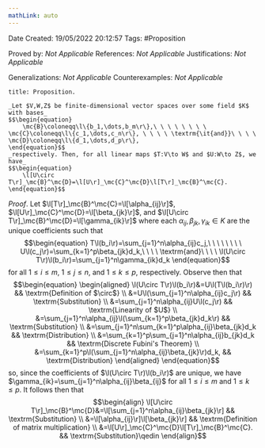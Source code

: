 ```yaml
---
mathLink: auto
---
```


<div class="topSpace"></div>

Date Created: 19/05/2022 20:12:57
Tags: #Proposition

Proved by: _Not Applicable_
References: _Not Applicable_
Justifications: _Not Applicable_

Generalizations: _Not Applicable_
Counterexamples: _Not Applicable_

``` ad-Proposition
title: Proposition.

_Let $V,W,Z$ be finite-dimensional vector spaces over some field $K$ with bases_
$$\begin{equation}
    \mc{B}\coloneqq\l\{b_1,\dots,b_m\r\},\ \ \ \ \ \ \ \ \mc{C}\coloneqq\l\{c_1,\dots,c_n\r\}, \ \ \ \ \textrm{\it{and}}\ \ \ \  \mc{D}\coloneqq\l\{d_1,\dots,d_p\r\},
\end{equation}$$
_respectively. Then, for all linear maps $T:V\to W$ and $U:W\to Z$, we have_
$$\begin{equation}
    \l[U\circ T\r]_\mc{B}^\mc{D}=\l[U\r]_\mc{C}^\mc{D}\l[T\r]_\mc{B}^\mc{C}.
\end{equation}$$

```

_Proof_. Let $\l[T\r]_\mc{B}^\mc{C}=\l[\alpha_{ij}\r]$, $\l[U\r]_\mc{C}^\mc{D}=\l[\beta_{jk}\r]$, and $\l[U\circ T\r]_\mc{B}^\mc{D}=\l[\gamma_{ik}\r]$ where each $\alpha_{ij},\beta_{jk},\gamma_{ik}\in K$ are the unique coefficients such that
$$\begin{equation}
    T\l(b_i\r)=\sum_{j=1}^n\alpha_{ij}c_j,\ \ \ \ \ \ \ \ U\l(c_j\r)=\sum_{k=1}^p\beta_{jk}d_k,\ \ \ \ \textrm{and}\ \ \ \ \l(U\circ T\r)\l(b_i\r)=\sum_{j=1}^n\gamma_{ik}d_k
\end{equation}$$
for all $1\leq i\leq m$, $1\leq j\leq n$, and $1\leq k\leq p$, respectively. Observe then that
$$\begin{equation}
    \begin{aligned}
        \l(U\circ T\r)\l(b_i\r)&=U\l(T\l(b_i\r)\r) && \textrm{Definition of $\circ$} \\
        &=U\l(\sum_{j=1}^n\alpha_{ij}c_j\r) && \textrm{Substitution} \\
        &=\sum_{j=1}^n\alpha_{ij}U\l(c_j\r) && \textrm{Linearity of $U$} \\
        &=\sum_{j=1}^n\alpha_{ij}\l(\sum_{k=1}^p\beta_{jk}d_k\r) && \textrm{Substitution} \\
        &=\sum_{j=1}^n\sum_{k=1}^p\alpha_{ij}\beta_{jk}d_k && \textrm{Distribution} \\
        &=\sum_{k=1}^p\sum_{j=1}^n\alpha_{ij}b_{jk}d_k && \textrm{Discrete Fubini's Theorem} \\
        &=\sum_{k=1}^p\l(\sum_{j=1}^n\alpha_{ij}\beta_{jk}\r)d_k, && \textrm{Distribution}
    \end{aligned}
\end{equation}$$
so, since the coefficients of $\l(U\circ T\r)\l(b_i\r)$ are unique, we have $\gamma_{ik}=\sum_{j=1}^n\alpha_{ij}\beta_{ij}$ for all $1\leq i\leq m$ and $1\leq k\leq p$. It follows then that
$$\begin{align}
    \l[U\circ T\r]_\mc{B}^\mc{D}&=\l[\sum_{j=1}^n\alpha_{ij}\beta_{jk}\r] && \textrm{Substitution} \\
    &=\l[\alpha_{ij}\r]\l[\beta_{jk}\r] && \textrm{Definition of matrix multiplication} \\
    &=\l[U\r]_\mc{C}^\mc{D}\l[T\r]_\mc{B}^\mc{C}. && \textrm{Substitution}\qedin
\end{align}$$
